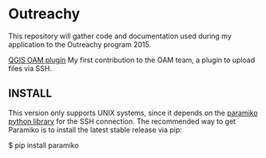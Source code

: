 # Outreachy

This repository will gather code and documentation used during my application to the Outreachy program 2015.

[QGIS OAM plugin](https://github.com/tassia/Outreachy/tree/master/oam_plugin)
My first contribution to the OAM team, a plugin to upload files via SSH.

## INSTALL

This version only supports UNIX systems, since it depends on the [paramiko python library](http://www.paramiko.org/) for the SSH connection. The recommended way to get Paramiko is to install the latest stable release via pip:

$ pip install paramiko

